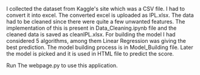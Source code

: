 I collected the dataset from Kaggle's site which was a CSV file. I had to convert it into excel. The converted excel is uploaded as IPL.xlsx.
The data had to be cleaned since there were quite a few unwanted features. The implementation of this is present in Data_Cleaning.ipynb file and the cleaned data is saved as cleanIPL.xlsx.
For building the model I had considered 5 algorithms, among them Linear Regression was giving the best prediction. The model building process is in Model_Building file. Later the model is picked and it is used in HTML file to predict the score.

Run The webpage.py to use this application.
